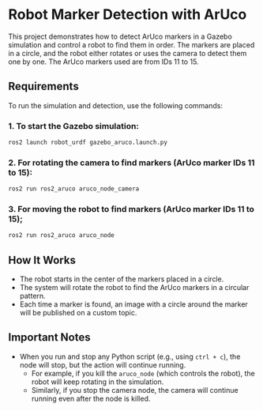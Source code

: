 # Robot Marker Detection with ArUco

This project demonstrates how to detect ArUco markers in a Gazebo simulation and control a robot to find them in order. The markers are placed in a circle, and the robot either rotates or uses the camera to detect them one by one. The ArUco markers used are from IDs 11 to 15.

## Requirements

To run the simulation and detection, use the following commands:

### 1. To start the Gazebo simulation:
```bash
ros2 launch robot_urdf gazebo_aruco.launch.py
```

### 2. For rotating the camera to find markers (ArUco marker IDs 11 to 15):
```bash
ros2 run ros2_aruco aruco_node_camera
```
### 3. For moving the robot to find markers (ArUco marker IDs 11 to 15);
```bash
ros2 run ros2_aruco aruco_node
```
## How It Works

- The robot starts in the center of the markers placed in a circle.
- The system will rotate the robot to find the ArUco markers in a circular pattern.
- Each time a marker is found, an image with a circle around the marker will be published on a custom topic.

## Important Notes

- When you run and stop any Python script (e.g., using `ctrl + c`), the node will stop, but the action will continue running.
  - For example, if you kill the `aruco_node` (which controls the robot), the robot will keep rotating in the simulation.
  - Similarly, if you stop the camera node, the camera will continue running even after the node is killed.


